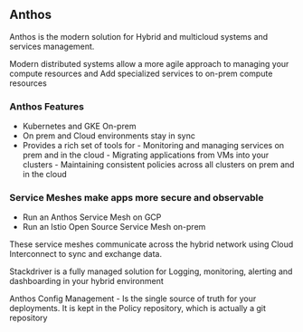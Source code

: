 ## Anthos
 Anthos is the modern solution for Hybrid and multicloud systems and services management. 
 
 Modern distributed systems allow a more agile approach to managing your compute resources  and 
 Add specialized services to on-prem compute resources
 
 ### Anthos Features
- Kubernetes and GKE On-prem 
- On prem and Cloud environments stay in sync
- Provides a rich set of tools for 
      - Monitoring and managing services on prem and in the cloud
      - Migrating applications from VMs into your clusters
      - Maintaining consistent policies across all clusters on prem and in the cloud

 ### Service Meshes make apps more secure and observable
 - Run an Anthos Service Mesh on GCP
 - Run an Istio Open Source Service Mesh on-prem
 
These service meshes communicate across the hybrid network using Cloud Interconnect to sync and exchange data.

Stackdriver is a fully managed solution for Logging, monitoring, alerting and dashboarding in your hybrid environment

Anthos Config Management - Is the single source of truth for your deployments. It is kept in the Policy repository, which is actually a git repository
